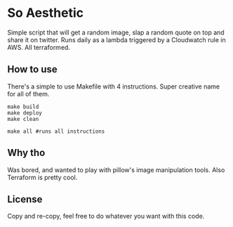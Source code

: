 # So Aesthetic

Simple script that will get a random image, slap a random quote on top and share it on twitter. Runs daily as a lambda triggered by a Cloudwatch rule in AWS. All terraformed.

## How to use

There's a simple to use Makefile with 4 instructions. Super creative name for all of them.

```shell
make build
make deploy
make clean

make all #runs all instructions
```

## Why tho

Was bored, and wanted to play with pillow's image manipulation tools. Also Terraform is pretty cool.

## License

Copy and re-copy, feel free to do whatever you want with this code.
